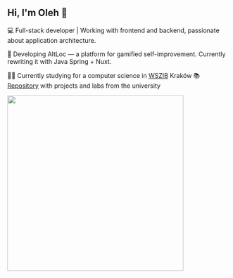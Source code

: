 ## Hi, I'm Oleh 👋

💻 Full-stack developer | Working with frontend and backend, passionate about application architecture.

🚀 Developing AltLoc — a platform for gamified self-improvement. Currently rewriting it with Java Spring + Nuxt.

👨‍🎓 Currently studying for a computer science in [WSZIB](https://www.wszib.edu.pl/) Kraków 
📚 [Repository](https://github.com/progof/university)  with projects and labs from the university

<img src="https://wakatime.com/share/@Progof/ae719bd9-855e-4008-b3e8-b3a0653d0e1c.svg" height="400px" />
